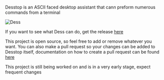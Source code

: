 Desstop is an ASCII faced desktop assistant that cann preform numerous commands from a terminal

![Dess](https://github.com/levi-ivel/Desstop/assets/142150222/9a566154-4a12-47ed-8635-ee5a80d9e260)

If you want to see what Dess can do, get the release [here](https://github.com/levi-ivel/Desstop/releases/tag/V0.1)


This project is open source, so feel free to add or remove whatever you want. You can also make a pull request so your changes can be added to Desstop itself, documentation on how to create a pull request can be found [here](https://docs.github.com/en/pull-requests/collaborating-with-pull-requests/proposing-changes-to-your-work-with-pull-requests/creating-a-pull-request)

This project is still being worked on and is in a very early stage, expect frequent changes
